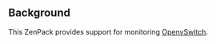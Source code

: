 Background
----------

This ZenPack provides support for monitoring
[OpenvSwitch](http://openvswitch.org/).
